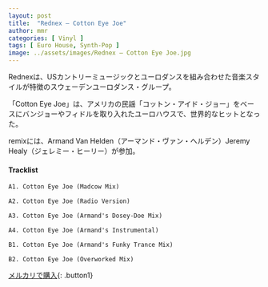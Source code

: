 ```yaml
---
layout: post
title:  "Rednex – Cotton Eye Joe"
author: mmr
categories: [ Vinyl ]
tags: [ Euro House, Synth-Pop ]
image: ../assets/images/Rednex – Cotton Eye Joe.jpg
---
```


Rednexは、USカントリーミュージックとユーロダンスを組み合わせた音楽スタイルが特徴のスウェーデンユーロダンス・グループ。

「Cotton Eye Joe」は、アメリカの民謡「コットン・アイド・ジョー」をベースにバンジョーやフィドルを取り入れたユーロハウスで、世界的なヒットとなった。

remixには、Armand Van Helden（アーマンド・ヴァン・ヘルデン）Jeremy Healy（ジェレミー・ヒーリー）が参加。

#### Tracklist
```md
A1. Cotton Eye Joe (Madcow Mix)

A2. Cotton Eye Joe (Radio Version)

A3. Cotton Eye Joe (Armand's Dosey-Doe Mix)

A4. Cotton Eye Joe (Armand's Instrumental)

B1. Cotton Eye Joe (Armand's Funky Trance Mix)

B2. Cotton Eye Joe (Overworked Mix)
```

[メルカリで購入](https://jp.mercari.com/item/m37601005169){: .button1}

